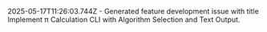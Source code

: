 2025-05-17T11:26:03.744Z - Generated feature development issue with title Implement π Calculation CLI with Algorithm Selection and Text Output.

